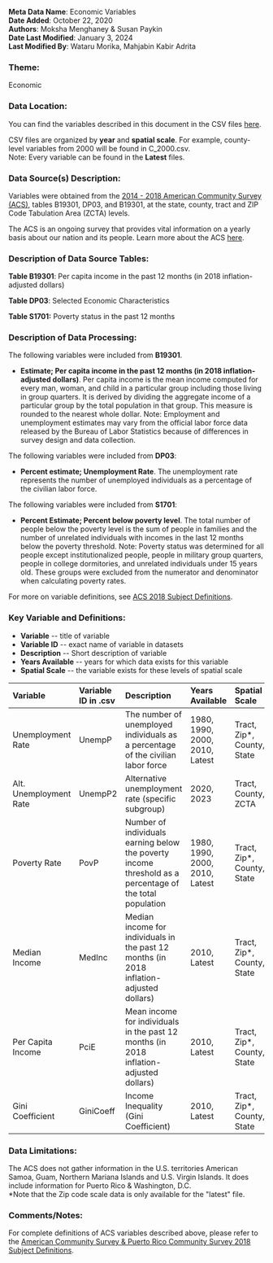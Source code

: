 **Meta Data Name**: Economic Variables  
**Date Added**: October 22, 2020  
**Authors**: Moksha Menghaney & Susan Paykin  
**Date Last Modified**: January 3, 2024  
**Last Modified By**: Wataru Morika, Mahjabin Kabir Adrita

### Theme: 
Economic

### Data Location: 
You can find the variables described in this document in the CSV files [here](../full_tables).  

CSV files are organized by **year** and **spatial scale**. For example, county-level variables from 2000 will be found in C_2000.csv.  
Note: Every variable can be found in the **Latest** files.

### Data Source(s) Description:  

Variables were obtained from the [2014 - 2018 American Community Survey (ACS)](https://data.census.gov), tables B19301, DP03, and B19301, at the state, county, tract and ZIP Code Tabulation Area (ZCTA) levels.

The ACS is an ongoing survey that provides vital information on a yearly basis about our nation and its people. Learn more about the ACS [here](https://www.census.gov/programs-surveys/acs/about.html). 

### Description of Data Source Tables:

**Table B19301**: Per capita income in the past 12 months (in 2018 inflation-adjusted dollars) <br>

**Table DP03**: Selected Economic Characteristics <br>

**Table S1701:** Poverty status in the past 12 months

### Description of Data Processing: 

The following variables were included from **B19301**.

  * **Estimate; Per capita income in the past 12 months (in 2018 inflation-adjusted dollars)**. Per capita income is the mean income computed for every man, woman, and child in a particular group including those living in group quarters. It is derived by dividing the aggregate income of a particular group by the total population in that group. This measure is rounded to the nearest whole dollar. Note: Employment and unemployment estimates may vary from the official labor force data released by the Bureau of Labor Statistics because of differences in survey design and data collection. 
  
The following variables were included from **DP03**:
  * **Percent estimate; Unemployment Rate**. The unemployment rate represents the number of unemployed individuals as a percentage of the civilian labor force. 
 
The following variables were included from **S1701**:
  * **Percent Estimate; Percent below poverty level**. The total number of people below the poverty level is the sum of people in families and the number of unrelated individuals with incomes in the last 12 months below the poverty threshold. Note: Poverty status was determined for all people except institutionalized people, people in military group quarters, people in college dormitories, and unrelated individuals under 15 years old. These groups were excluded from the numerator and denominator when calculating poverty rates.

For more on variable definitions, see [ACS 2018 Subject Definitions](https://www2.census.gov/programs-surveys/acs/tech_docs/subject_definitions/2018_ACSSubjectDefinitions.pdf). 
  
### Key Variable and Definitions:

- **Variable** -- title of variable
- **Variable ID** -- exact name of variable in datasets
- **Description** -- Short description of variable
- **Years Available** -- years for which data exists for this variable
- **Spatial Scale** -- the variable exists for these levels of spatial scale

| Variable | Variable ID in .csv | Description | Years Available | Spatial Scale |
|:---------|:--------------------|:------------|:----------------|:--------------|
| Unemployment Rate | UnempP | The number of unemployed individuals as a percentage of the civilian labor force | 1980, 1990, 2000, 2010, Latest | Tract, Zip*, County, State |
| Alt. Unemployment Rate | UnempP2         | Alternative unemployment rate (specific subgroup)               | 2020, 2023       | Tract, County, ZCTA     |
| Poverty Rate | PovP | Number of individuals earning below the poverty income threshold as a percentage of the total population | 1980, 1990, 2000, 2010, Latest | Tract, Zip*, County, State |
| Median Income | MedInc | Median income for individuals in the past 12 months (in 2018 inflation-adjusted dollars) | 2010, Latest | Tract, Zip*, County, State |
| Per Capita Income | PciE | Mean income for individuals in the past 12 months (in 2018 inflation-adjusted dollars) | 2010, Latest | Tract, Zip*, County, State |
| Gini Coefficient | GiniCoeff | Income Inequality (Gini Coefficient) | 2010, Latest | Tract, Zip*, County, State |

### Data Limitations:
The ACS does not gather information in the U.S. territories American Samoa, Guam, Northern Mariana Islands and U.S. Virgin Islands. It does include information for Puerto Rico & Washington, D.C.  
*Note that the Zip code scale data is only available for the "latest" file.

### Comments/Notes:
For complete definitions of ACS variables described above, please refer to the [American Community Survey & Puerto Rico Community Survey 2018 Subject Definitions](https://www2.census.gov/programs-surveys/acs/tech_docs/subject_definitions/2018_ACSSubjectDefinitions.pdf). 

